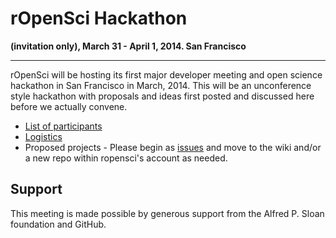 # rOpenSci Hackathon   
__(invitation only), March 31 - April 1, 2014. San Francisco__

---

rOpenSci will be hosting its first major developer meeting and open science hackathon in San Francisco in March, 2014. This will be an unconference style hackathon with proposals and ideas first posted and discussed here before we actually convene.

* [List of participants](https://github.com/ropensci/hackathon/wiki/Confirmed-attendees)
* [Logistics](https://github.com/ropensci/hackathon/wiki/Logistics)
* Proposed projects - Please begin as [issues](https://github.com/ropensci/hackathon/issues) and move to the wiki and/or a new repo within ropensci's account as needed.

## Support  
This meeting is made possible by generous support from the Alfred P. Sloan foundation and GitHub.


